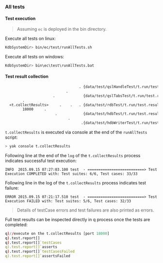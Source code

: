 ### All tests

#### Test execution
> Assuming `ec` is deployed in the bin directory.

Execute all tests on linux:
```bash
KdbSystemDir> bin/ec/test/runAllTests.sh
```

Execute all tests on windows:
```bash
KdbSystemDir> bin\ec\test\runAllTests.bat
```

#### Test result collection
```txt
                                  . {data/test/qslHandleTest/t.run/test.result}
                            .				    
                      .             {data/test/qslTabsTest/t.run/test.result}
		.      
  <t.collectResults>     .    .   . {data/test/rdbTest/t.run/test.result}
        18000     .
                       .            {data/test/hdbTest/t.run/test.result}
                             . 
                                   .{data/test/hdbWriterTest/t.run/test.result}
```

`t.collectResults` is executed via console at the end of the `runAllTests` script:
```bash
> yak console t.collectResults
```

Following line at the end of the `log` of the `t.collectResults` process indicates successful test execution:

```INFO  2015.09.15 07:27:03.100 test  - ==========================> Test Execution COMPLETED with: Test suites: 6/6, Test cases: 33/33```

Following line in the log of the `t.collectResults` process indicates test failure:

```ERROR 2015.09.15 07:21:17.510 test  - ==========================> Test Execution FAILED with: Test suites: 5/6, Test cases: 32/33```
 
> Details of testCase errors and test failures are also printed as errors.

Full test results can be inspected directly in q process once the tests are completed:
```q
q)//execute on the t.collectResults [port 18000]
q).test.report[]
q).test.report[]`testCases
q).test.report[]`asserts
q).test.report[]`testCasesFailed
q).test.report[]`assertsFailed
```
